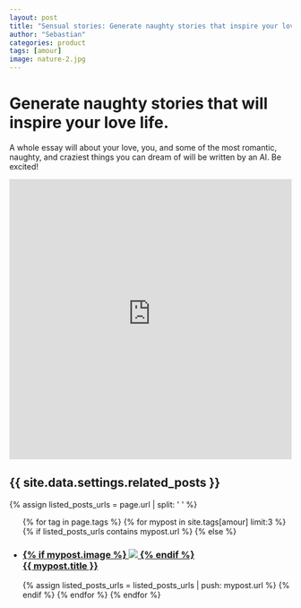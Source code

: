 ```yaml
---
layout: post
title: "Sensual stories: Generate naughty stories that inspire your love life."
author: "Sebastian"
categories: product
tags: [amour]
image: nature-2.jpg
---
```


# Generate naughty stories that will inspire your love life.
A whole essay will about your love, you, and some of the most romantic, naughty, and craziest things you can dream of will be written by an AI.
Be excited!

<center><iframe frameborder="no" border="0" marginwidth="0" marginheight="0" width="100%" height="500"
  src="https://amorous-sensual.onrender.com"></iframe></center>

  <div class="related">
    <h2>{{ site.data.settings.related_posts }}</h2>
    {% assign listed_posts_urls = page.url | split: ' ' %}
    <ul class="related-posts">
      {% for tag in page.tags %}
        {% for mypost in site.tags[amour] limit:3 %}
          {% if listed_posts_urls contains mypost.url %}
          {% else %}
            <li>
              <h3>
                <a href="{{ site.github.url }}{{ mypost.url }}"><div class="related-thumbnail">
                    {% if mypost.image %}
                      <img src="{{ site.url }}{{ site.baseurl }}/assets/img/{{ mypost.image }}">
                    {% endif %}
                  </div>
                  <div class="related-title">
                    {{ mypost.title }}
                  </div>
                </a>
              </h3>
            </li>
            {% assign listed_posts_urls = listed_posts_urls | push: mypost.url %}
          {% endif %}
        {% endfor %}
      {% endfor %}
    </ul>
  </div>
